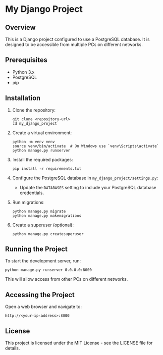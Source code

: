 # My Django Project

## Overview
This is a Django project configured to use a PostgreSQL database. It is designed to be accessible from multiple PCs on different networks.

## Prerequisites
- Python 3.x
- PostgreSQL
- pip

## Installation

1. Clone the repository:
   ```
   git clone <repository-url>
   cd my_django_project
   ```

2. Create a virtual environment:
   ```
   python -m venv venv
   source venv/bin/activate  # On Windows use `venv\Scripts\activate`
   python manage.py runserver

   ```

3. Install the required packages:
   ```
   pip install -r requirements.txt
   ```

4. Configure the PostgreSQL database in `my_django_project/settings.py`:
   - Update the `DATABASES` setting to include your PostgreSQL database credentials.

5. Run migrations:
   ```
   python manage.py migrate
   python manage.py makemigrations
   ```

6. Create a superuser (optional):
   ```
   python manage.py createsuperuser
   ```

## Running the Project
To start the development server, run:
```
python manage.py runserver 0.0.0.0:8000
```
This will allow access from other PCs on different networks.

## Accessing the Project
Open a web browser and navigate to:
```
http://<your-ip-address>:8000
```

## License
This project is licensed under the MIT License - see the LICENSE file for details.